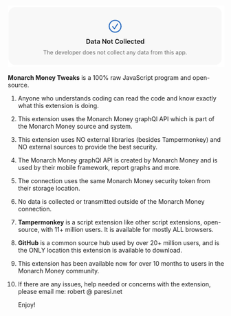 
![Settings](/images/MM_SettingsDeveloper.png)

**Monarch Money Tweaks** is a 100% raw JavaScript program and open-source.   

1. Anyone who understands coding can read the code and know exactly what this extension is doing.
2. This extension uses the Monarch Money graphQl API which is part of the Monarch Money source and system.
3. This extension uses NO external libraries (besides Tampermonkey) and NO external sources to provide the best security.
4. The Monarch Money graphQl API is created by Monarch Money and is used by their mobile framework, report graphs and more.
5. The connection uses the same Monarch Money security token from their storage location.
6. No data is collected or transmitted outside of the Monarch Money connection.
7. **Tampermonkey** is a script extension like other script extensions, open-source, with 11+ million users.  It is available for mostly ALL browsers.
8. **GitHub** is a common source hub used by over 20+ million users, and is the ONLY location this extension is available to download.
9. This extension has been available now for over 10 months to users in the Monarch Money community.
10. If there are any issues, help needed or concerns with the extension, please email me: robert @ paresi.net

    Enjoy!
